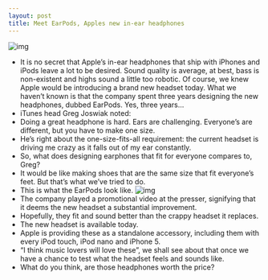 ```yaml
---
layout: post
title: Meet EarPods, Apples new in-ear headphones
---
```

![img](http://media.idownloadblog.com/wp-content/uploads/2012/09/iPHone-presser-20120912-slide-010.jpg)
* It is no secret that Apple’s in-ear headphones that ship with iPhones and iPods leave a lot to be desired. Sound quality is average, at best, bass is non-existent and highs sound a little too robotic. Of course, we knew Apple would be introducing a brand new headset today. What we haven’t known is that the company spent three years designing the new headphones, dubbed EarPods. Yes, three years…
* iTunes head Greg Joswiak noted:
* Doing a great headphone is hard. Ears are challenging. Everyone’s are different, but you have to make one size.
* He’s right about the one-size-fits-all requirement: the current headset is driving me crazy as it falls out of my ear constantly.
* So, what does designing earphones that fit for everyone compares to, Greg?
* It would be like making shoes that are the same size that fit everyone’s feet. But that’s what we’ve tried to do.
* This is what the EarPods look like.
![img](http://media.idownloadblog.com/wp-content/uploads/2012/09/iPHone-presser-20120912-slide-011.jpg)
* The company played a promotional video at the presser, signifying that it deems the new headset a substantial improvement.
* Hopefully, they fit and sound better than the crappy headset it replaces.
* The new headset is available today.
* Apple is providing these as a standalone accessory, including them with every iPod touch, iPod nano and iPhone 5.
* “I think music lovers will love these”, we shall see about that once we have a chance to test what the headset feels and sounds like.
* What do you think, are those headphones worth the price?


